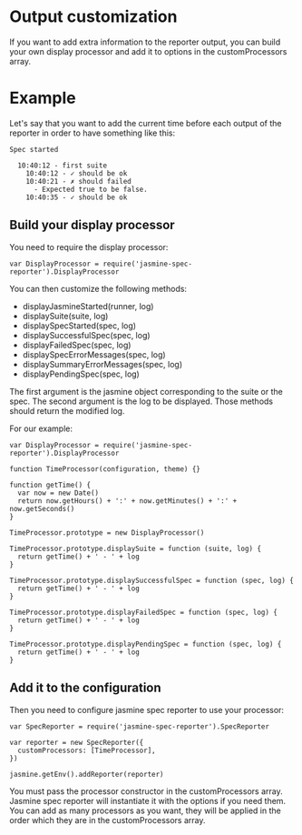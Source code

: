 # Output customization

If you want to add extra information to the reporter output, you can build your own display processor and add it to options in the customProcessors array.

# Example

Let's say that you want to add the current time before each output of the reporter in order to have something like this:

    Spec started

      10:40:12 - first suite
        10:40:12 - ✓ should be ok
        10:40:21 - ✗ should failed
          - Expected true to be false.
        10:40:35 - ✓ should be ok

## Build your display processor

You need to require the display processor:

```node
var DisplayProcessor = require('jasmine-spec-reporter').DisplayProcessor
```

You can then customize the following methods:

- displayJasmineStarted(runner, log)
- displaySuite(suite, log)
- displaySpecStarted(spec, log)
- displaySuccessfulSpec(spec, log)
- displayFailedSpec(spec, log)
- displaySpecErrorMessages(spec, log)
- displaySummaryErrorMessages(spec, log)
- displayPendingSpec(spec, log)

The first argument is the jasmine object corresponding to the suite or the spec. The second argument is the log to be displayed. Those methods should return the modified log.

For our example:

```node
var DisplayProcessor = require('jasmine-spec-reporter').DisplayProcessor

function TimeProcessor(configuration, theme) {}

function getTime() {
  var now = new Date()
  return now.getHours() + ':' + now.getMinutes() + ':' + now.getSeconds()
}

TimeProcessor.prototype = new DisplayProcessor()

TimeProcessor.prototype.displaySuite = function (suite, log) {
  return getTime() + ' - ' + log
}

TimeProcessor.prototype.displaySuccessfulSpec = function (spec, log) {
  return getTime() + ' - ' + log
}

TimeProcessor.prototype.displayFailedSpec = function (spec, log) {
  return getTime() + ' - ' + log
}

TimeProcessor.prototype.displayPendingSpec = function (spec, log) {
  return getTime() + ' - ' + log
}
```

## Add it to the configuration

Then you need to configure jasmine spec reporter to use your processor:

```node
var SpecReporter = require('jasmine-spec-reporter').SpecReporter

var reporter = new SpecReporter({
  customProcessors: [TimeProcessor],
})

jasmine.getEnv().addReporter(reporter)
```

You must pass the processor constructor in the customProcessors array. Jasmine spec reporter will instantiate it with the options if you need them. You can add as many processors as you want, they will be applied in the order which they are in the customProcessors array.
